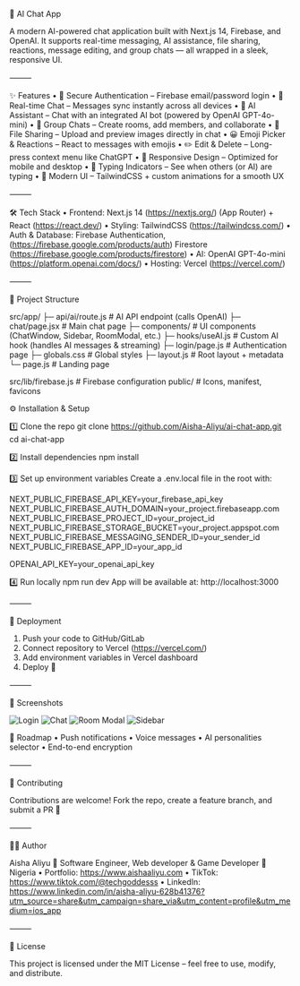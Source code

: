 🚀 AI Chat App

A modern AI-powered chat application built with Next.js 14, Firebase, and OpenAI.
It supports real-time messaging, AI assistance, file sharing, reactions, message editing, and group chats — all wrapped in a sleek, responsive UI.

⸻

✨ Features
 • 🔑 Secure Authentication – Firebase email/password login
 • 💬 Real-time Chat – Messages sync instantly across all devices
 • 🤖 AI Assistant – Chat with an integrated AI bot (powered by OpenAI GPT-4o-mini)
 • 👥 Group Chats – Create rooms, add members, and collaborate
 • 📎 File Sharing – Upload and preview images directly in chat
 • 😀 Emoji Picker & Reactions – React to messages with emojis
 • ✏️ Edit & Delete – Long-press context menu like ChatGPT
 • 📱 Responsive Design – Optimized for mobile and desktop
 • 🔔 Typing Indicators – See when others (or AI) are typing
 • 🎨 Modern UI – TailwindCSS + custom animations for a smooth UX

⸻

🛠️ Tech Stack
 • Frontend: Next.js 14 (https://nextjs.org/) (App Router) + React (https://react.dev/)
 • Styling: TailwindCSS (https://tailwindcss.com/)
 • Auth & Database: Firebase Authentication, (https://firebase.google.com/products/auth) Firestore (https://firebase.google.com/products/firestore)
 • AI: OpenAI GPT-4o-mini (https://platform.openai.com/docs/)
 • Hosting: Vercel (https://vercel.com/)

⸻

📂 Project Structure

src/app/
 ├─ api/ai/route.js        # AI API endpoint (calls OpenAI)
 ├─ chat/page.jsx          # Main chat page
 ├─ components/            # UI components (ChatWindow, Sidebar, RoomModal, etc.)
 ├─ hooks/useAI.js         # Custom AI hook (handles AI messages & streaming)
 ├─ login/page.js          # Authentication page
 ├─ globals.css            # Global styles
 ├─ layout.js              # Root layout + metadata
 └─ page.js                # Landing page

src/lib/firebase.js        # Firebase configuration
public/                    # Icons, manifest, favicons

⚙️ Installation & Setup

1️⃣ Clone the repo
git clone https://github.com/Aisha-Aliyu/ai-chat-app.git
cd ai-chat-app

2️⃣ Install dependencies
npm install

3️⃣ Set up environment variables
Create a .env.local file in the root with:

NEXT_PUBLIC_FIREBASE_API_KEY=your_firebase_api_key
NEXT_PUBLIC_FIREBASE_AUTH_DOMAIN=your_project.firebaseapp.com
NEXT_PUBLIC_FIREBASE_PROJECT_ID=your_project_id
NEXT_PUBLIC_FIREBASE_STORAGE_BUCKET=your_project.appspot.com
NEXT_PUBLIC_FIREBASE_MESSAGING_SENDER_ID=your_sender_id
NEXT_PUBLIC_FIREBASE_APP_ID=your_app_id

OPENAI_API_KEY=your_openai_api_key

4️⃣ Run locally
npm run dev
App will be available at: http://localhost:3000

⸻

🚀 Deployment
 1. Push your code to GitHub/GitLab
 2. Connect repository to Vercel (https://vercel.com/)
 3. Add environment variables in Vercel dashboard
 4. Deploy 🎉

⸻

📸 Screenshots

![Login](./public/screenshots/login-signup.PNG)
![Chat](./public/screenshots/chat-screen.PNG)
![Room Modal](./public/screenshots/room-modal.PNG)
![Sidebar](./public/screenshots/sidebar.PNG)


📌 Roadmap
 • Push notifications
 • Voice messages
 • AI personalities selector
 • End-to-end encryption

⸻

🤝 Contributing

Contributions are welcome!
Fork the repo, create a feature branch, and submit a PR 🚀

⸻

👩‍💻 Author

Aisha Aliyu
💼 Software Engineer, Web developer & Game Developer
📍 Nigeria
 • Portfolio: https://www.aishaaliyu.com
 • TikTok: https://www.tiktok.com/@techgoddesss
 • LinkedIn: https://www.linkedin.com/in/aisha-aliyu-628b41376?utm_source=share&utm_campaign=share_via&utm_content=profile&utm_medium=ios_app

⸻

📜 License

This project is licensed under the MIT License – feel free to use, modify, and distribute.